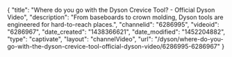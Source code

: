 {
    "title": "Where do you go with the Dyson Crevice Tool? - Official Dyson Video",
    "description": "From baseboards to crown molding, Dyson tools are engineered for hard-to-reach places.",
    "channelid": "6286995",
    "videoid": "6286967",
    "date_created": "1438366621",
    "date_modified": "1452204882",
    "type": "captivate",
    "layout": "channelVideo",
    "url": "\/dyson\/where-do-you-go-with-the-dyson-crevice-tool-official-dyson-video\/6286995-6286967"
}